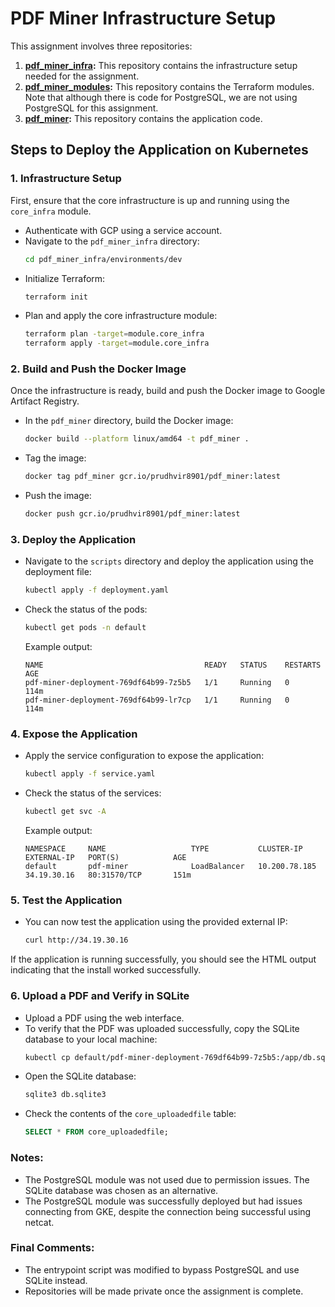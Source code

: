
# PDF Miner Infrastructure Setup

This assignment involves three repositories:

1. **[pdf_miner_infra](https://github.com/raja-prudhvi/pdf_miner_infra):** This repository contains the infrastructure setup needed for the assignment.
2. **[pdf_miner_modules](https://github.com/raja-prudhvi/pdf_miner_modules):** This repository contains the Terraform modules. Note that although there is code for PostgreSQL, we are not using PostgreSQL for this assignment.
3. **[pdf_miner](https://github.com/raja-prudhvi/pdf_miner):** This repository contains the application code.

## Steps to Deploy the Application on Kubernetes

### 1. Infrastructure Setup
First, ensure that the core infrastructure is up and running using the `core_infra` module.

- Authenticate with GCP using a service account.
- Navigate to the `pdf_miner_infra` directory:
  ```bash
  cd pdf_miner_infra/environments/dev
  ```
- Initialize Terraform:
  ```bash
  terraform init
  ```
- Plan and apply the core infrastructure module:
  ```bash
  terraform plan -target=module.core_infra
  terraform apply -target=module.core_infra
  ```

### 2. Build and Push the Docker Image
Once the infrastructure is ready, build and push the Docker image to Google Artifact Registry.

- In the `pdf_miner` directory, build the Docker image:
  ```bash
  docker build --platform linux/amd64 -t pdf_miner .
  ```
- Tag the image:
  ```bash
  docker tag pdf_miner gcr.io/prudhvir8901/pdf_miner:latest
  ```
- Push the image:
  ```bash
  docker push gcr.io/prudhvir8901/pdf_miner:latest
  ```

### 3. Deploy the Application
- Navigate to the `scripts` directory and deploy the application using the deployment file:
  ```bash
  kubectl apply -f deployment.yaml
  ```
- Check the status of the pods:
  ```bash
  kubectl get pods -n default
  ```
  Example output:
  ```
  NAME                                    READY   STATUS    RESTARTS   AGE
  pdf-miner-deployment-769df64b99-7z5b5   1/1     Running   0          114m
  pdf-miner-deployment-769df64b99-lr7cp   1/1     Running   0          114m
  ```

### 4. Expose the Application
- Apply the service configuration to expose the application:
  ```bash
  kubectl apply -f service.yaml
  ```
- Check the status of the services:
  ```bash
  kubectl get svc -A
  ```
  Example output:
  ```
  NAMESPACE     NAME                   TYPE           CLUSTER-IP      EXTERNAL-IP   PORT(S)            AGE
  default       pdf-miner              LoadBalancer   10.200.78.185   34.19.30.16   80:31570/TCP       151m
  ```

### 5. Test the Application
- You can now test the application using the provided external IP:
  ```bash
  curl http://34.19.30.16
  ```

If the application is running successfully, you should see the HTML output indicating that the install worked successfully.

### 6. Upload a PDF and Verify in SQLite
- Upload a PDF using the web interface.
- To verify that the PDF was uploaded successfully, copy the SQLite database to your local machine:
  ```bash
  kubectl cp default/pdf-miner-deployment-769df64b99-7z5b5:/app/db.sqlite3 ./db.sqlite3
  ```
- Open the SQLite database:
  ```bash
  sqlite3 db.sqlite3
  ```
- Check the contents of the `core_uploadedfile` table:
  ```sql
  SELECT * FROM core_uploadedfile;
  ```

### Notes:
- The PostgreSQL module was not used due to permission issues. The SQLite database was chosen as an alternative.
- The PostgreSQL module was successfully deployed but had issues connecting from GKE, despite the connection being successful using netcat.

### Final Comments:
- The entrypoint script was modified to bypass PostgreSQL and use SQLite instead.
- Repositories will be made private once the assignment is complete.
